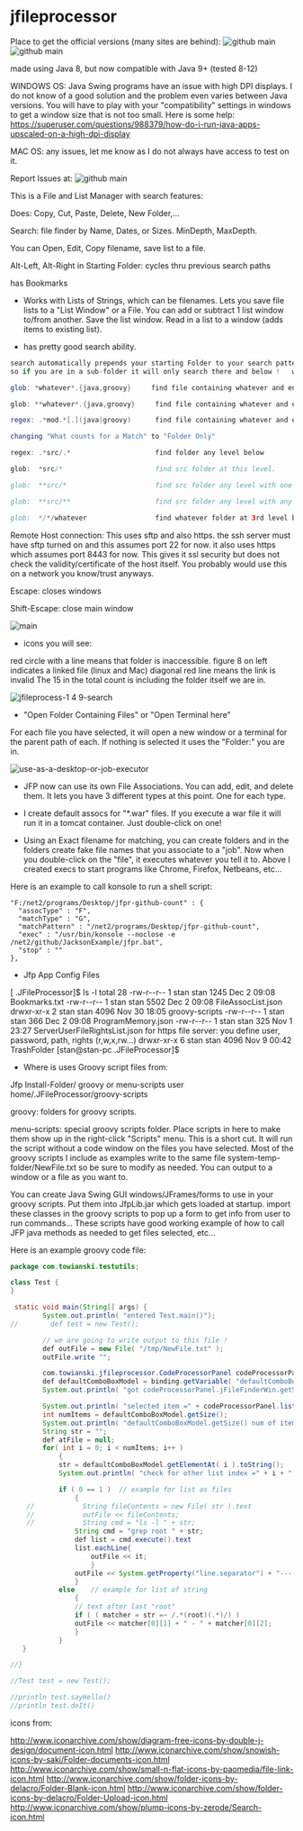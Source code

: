 # jfileprocessor

Place to get the official versions (many sites are behind):
![github main](https://github.com/stant/jfileprocessorRest)
![github main](https://github.com/stant/jfileprocessorRest/releases)

made using Java 8, but now compatible with Java 9+    (tested 8-12)

WINDOWS OS: Java Swing programs have an issue with high DPI displays. I do not know of a good solution
and the problem even varies between Java versions. You will have to play with your "compatibility" settings
in windows to get a window size that is not too small. 
Here is some help:  https://superuser.com/questions/988379/how-do-i-run-java-apps-upscaled-on-a-high-dpi-display

MAC OS: any issues, let me know as I do not always have access to test on it.

Report Issues at:  ![github main](https://github.com/stant/jfileprocessorRest/issues)

This is a File and List Manager with search features: 

Does: Copy, Cut, Paste, Delete, New Folder,...

Search:
file finder by Name, Dates, or Sizes. MinDepth, MaxDepth.

You can Open, Edit, Copy filename, save list to a file.

Alt-Left, Alt-Right in Starting Folder: cycles thru previous search paths

has Bookmarks

* Works with Lists of Strings, which can be filenames.
Lets you save file lists to a "List Window" or a File.
You can add or subtract 1 list window to/from another.
Save the list window.
Read in a list to a window (adds items to existing list).

* has pretty good search ability.

```java
search automatically prepends your starting Folder to your search pattern
so if you are in a sub-folder it will only search there and below !   watch for this if you do not find what you think.

glob: *whatever*.{java,groovy}     find file containing whatever and ending in .java or .groovy

glob: **whatever*.{java,groovy}     find file containing whatever and ending in .java or .groovy in any sub-folder level.

regex: .*mod.*[.](java|groovy)      find file containing whatever and ending in .java or .groovy in any sub-folder level. note [.] as \. does not work.

changing "What counts for a Match" to "Folder Only"

regex: .*src/.*                     find folder any level below

glob:  *src/*                       find src folder at this level.

glob:  **src/*                      find src folder any level with one sub-folder like ...../src/com

glob:  **src/**                     find src folder any level with any sub-folders like ...../src......

glob:  */*/whatever                 find whatever folder at 3rd level below starting folder
```


Remote Host connection:  This uses sftp and also https. 
the ssh server must have sftp turned on and this assumes port 22 for now.
it also uses https which assumes port 8443 for now. This gives it ssl security but does not check the validity/certificate of the host itself. You probably would use this on a network you know/trust anyways.


Escape: closes windows

Shift-Escape: close main window

![main](https://user-images.githubusercontent.com/1928413/61573244-25d7e900-aa60-11e9-9fec-1d39faa306cb.png)

* icons you will see:

red circle with a line means that folder is inaccessible.
figure 8 on left indicates a linked file (linux and Mac)
diagonal red line means the link is invalid
The 15 in the total count is including the folder itself we are in.


![jfileprocess-1 4 9-search](https://user-images.githubusercontent.com/1928413/29250304-7ed32dea-800e-11e7-80dc-baefc0c47cb3.png)

* "Open Folder Containing Files" or "Open Terminal here" 

For each file you have selected, it will open a new window or a terminal
for the parent path of each.
If nothing is selected it uses the "Folder:" you are in.

![use-as-a-desktop-or-job-executor](https://user-images.githubusercontent.com/1928413/61573277-8d8e3400-aa60-11e9-8012-9db7b5928743.png)

* JFP now can use its own File Associations. You can add, edit, and delete them.
It lets you have 3 different types at this point. One for each type.

* I create default assocs for "*.war" files. If you execute a war file it will run it in a tomcat container.
Just double-click on one!

* Using an Exact filename for matching, you can create folders and in the folders create fake file names that you associate to a "job". Now when you double-click on the "file", it executes whatever you tell it to.
Above I created execs to start programs like Chrome, Firefox, Netbeans, etc...

Here is an example to call konsole to run a shell script:

    "F:/net2/programs/Desktop/jfpr-github-count" : {
      "assocType" : "F",
      "matchType" : "G",
      "matchPattern" : "/net2/programs/Desktop/jfpr-github-count",
      "exec" : "/usr/bin/konsole --noclose -e /net2/github/JacksonExample/jfpr.bat",
      "stop" : ""
    },

* Jfp App Config Files

[ .JFileProcessor]$ ls -l
total 28
-rw-r--r-- 1 stan stan 1245 Dec  2 09:08 Bookmarks.txt
-rw-r--r-- 1 stan stan 5502 Dec  2 09:08 FileAssocList.json
drwxr-xr-x 2 stan stan 4096 Nov 30 18:05 groovy-scripts
-rw-r--r-- 1 stan stan  366 Dec  2 09:08 ProgramMemory.json
-rw-r--r-- 1 stan stan  325 Nov  1 23:27 ServerUserFileRightsList.json      for https file server: you define user, password, path, rights (r,w,x,rw...)
drwxr-xr-x 6 stan stan 4096 Nov  9 00:42 TrashFolder
[stan@stan-pc .JFileProcessor]$ 


* Where is uses Groovy script files from:

Jfp Install-Folder/   groovy   or   menu-scripts
user home/.JFileProcessor/groovy-scripts

groovy: folders for groovy scripts. 

menu-scripts: special groovy scripts folder. Place scripts in here to make them show up in the right-click "Scripts" menu.
This is a short cut. It will run the script without a code window on the files you have selected.
Most of the groovy scripts I include as examples write to the same file system-temp-folder/NewFile.txt so be sure to modify as needed.
You can output to a window or a file as you want to.

You can create Java Swing GUI windows/JFrames/forms to use in your groovy scripts. 
Put them into JfpLib.jar which gets loaded at startup.
import these classes in the groovy scripts to pop up a form to get info from user to run commands...
These scripts have good working example of how to call JFP java methods as needed to get files selected, etc...

Here is an example groovy code file:

```java
package com.towianski.testutils;

class Test {
}

 static void main(String[] args) {
        System.out.println( "entered Test.main()");
//        def test = new Test();

        // we are going to write output to this file !
        def outFile = new File( "/tmp/NewFile.txt" );
        outFile.write "";

        com.towianski.jfileprocessor.CodeProcessorPanel codeProcessorPanel = binding.getVariable( "codeProcessorPanel" );
        def defaultComboBoxModel = binding.getVariable( "defaultComboBoxModel" );
        System.out.println( "got codeProcessorPanel.jFileFinderWin.getStartingFolder() =" + codeProcessorPanel.jFileFinderWin.getStartingFolder() + "=" );

        System.out.println( "selected item =" + codeProcessorPanel.listOfLists.getSelectedItem() + "=" );
        int numItems = defaultComboBoxModel.getSize();
        System.out.println( "defaultComboBoxModel.getSize() num of items =" + numItems + "=" );
        String str = "";
        def atFile = null;
        for( int i = 0; i < numItems; i++ )
            {
            str = defaultComboBoxModel.getElementAt( i ).toString();
            System.out.println( "check for other list index =" + i + "   str =" + str + "=" );

            if ( 0 == 1 )  // example for list as files
                {
    //            String fileContents = new File( str ).text
    //            outFile << fileContents;
    //            String cmd = "ls -l " + str;
                String cmd = "grep root " + str;
                def list = cmd.execute().text
                list.eachLine{
                    outFile << it;
                    }
                outFile << System.getProperty("line.separator") + "-------------------------------------" + System.getProperty("line.separator");
                }
            else    // example for list of string
                {
                // text after last "root"
                if ( ( matcher = str =~ /.*(root)(.*)/) )
                outFile << matcher[0][1] + " - " + matcher[0][2];
                }
            }
   }  

//}

//Test test = new Test();

//println test.sayHello() 
//println test.doIt() 
```

icons from:

http://www.iconarchive.com/show/diagram-free-icons-by-double-j-design/document-icon.html
http://www.iconarchive.com/show/snowish-icons-by-saki/Folder-documents-icon.html
http://www.iconarchive.com/show/small-n-flat-icons-by-paomedia/file-link-icon.html
http://www.iconarchive.com/show/folder-icons-by-delacro/Folder-Blank-icon.html
http://www.iconarchive.com/show/folder-icons-by-delacro/Folder-Upload-icon.html
http://www.iconarchive.com/show/plump-icons-by-zerode/Search-icon.html

